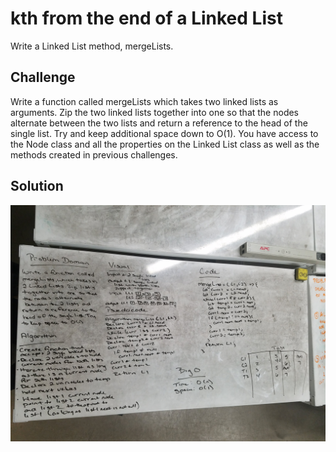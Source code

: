 # kth from the end of a Linked List
Write a Linked List method, mergeLists.

## Challenge
Write a function called mergeLists which takes two linked lists as arguments. Zip the two linked lists together into one so that the nodes alternate between the two lists and return a reference to the head of the single list. Try and keep additional space down to O(1). You have access to the Node class and all the properties on the Linked List class as well as the methods created in previous challenges.

## Solution
![ll-merge](./assets/ll-merge.jpg)